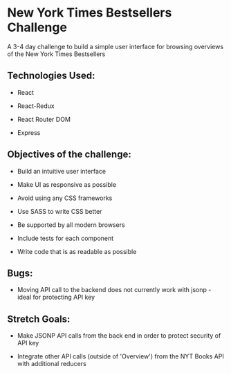 # New York Times Bestsellers Challenge

A 3-4 day challenge to build a simple user interface for browsing overviews of the New York Times Bestsellers

## Technologies Used:

* React

* React-Redux

* React Router DOM

* Express


## Objectives of the challenge:

* Build an intuitive user interface

* Make UI as responsive as possible

* Avoid using any CSS frameworks

* Use SASS to write CSS better

* Be supported by all modern browsers

* Include tests for each component

* Write code that is as readable as possible

## Bugs:

* Moving API call to the backend does not currently work with jsonp - ideal for protecting API key

## Stretch Goals:

* Make JSONP API calls from the back end in order to protect security of API key

* Integrate other API calls (outside of 'Overview') from the NYT Books API with additional reducers


